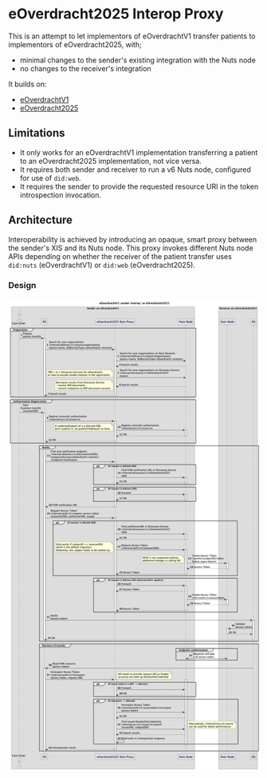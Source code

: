 # eOverdracht2025 Interop Proxy

This is an attempt to let implementors of eOverdrachtV1 transfer patients to implementors of eOverdracht2025, with;

- minimal changes to the sender's existing integration with the Nuts node
- no changes to the receiver's integration

It builds on:
- [eOverdrachtV1](https://nuts-foundation.gitbook.io/bolts/eoverdracht/leveranciersspecificatie#id-5.3-ophalen-overdrachtsbericht)
- [eOverdracht2025](https://wiki.nuts.nl/books/hackathons-drafts/page/nuts-application-eoverdracht-20)

## Limitations

- It only works for an eOverdrachtV1 implementation transferring a patient to an eOverdracht2025 implementation, not vice versa.
- It requires both sender and receiver to run a v6 Nuts node, configured for use of `did:web`.
- It requires the sender to provide the requested resource URI in the token introspection invocation.

## Architecture

Interoperability is achieved by introducing an opaque, smart proxy between the sender's XIS and its Nuts node.
This proxy invokes different Nuts node APIs depending on whether the receiver of the patient transfer uses `did:nuts` (eOverdrachtV1) or `did:web` (eOverdracht2025).

### Design

![sequence-diagram-eOverdrachtV1_sender_interop__w_eOverdracht2025.png](docs/sequence-diagram-eOverdrachtV1_sender_interop__w_eOverdracht2025.png)